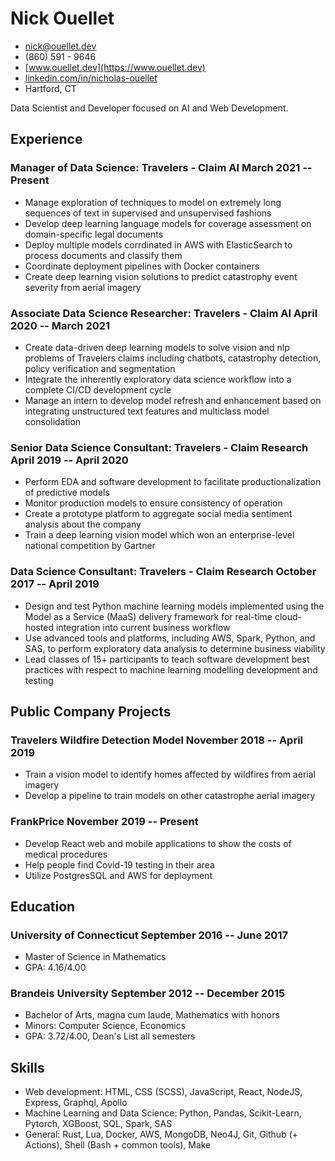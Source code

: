 # Nick Ouellet

- [nick@ouellet.dev](mailto:nick@ouellet.dev)
- (860) 591 - 9646
- [www.ouellet.dev](https://www.ouellet.dev)
- [linkedin.com/in/nicholas-ouellet](https://www.linkedin.com/in/nicholas-ouellet)
- Hartford, CT

Data Scientist and Developer focused on AI and Web Development.

## Experience

### <span>Manager of Data Science: Travelers - Claim AI</span> <span>March 2021 -- Present</span>

- Manage exploration of techniques to model on extremely long sequences of text in supervised and unsupervised fashions
- Develop deep learning language models for coverage assessment on domain-specific legal documents
- Deploy multiple models corrdinated in AWS with ElasticSearch to process documents and classify them
- Coordinate deployment pipelines with Docker containers
- Create deep learning vision solutions to predict catastrophy event severity from aerial imagery

### <span>Associate Data Science Researcher: Travelers - Claim AI</span> <span>April 2020 -- March 2021</span>

- Create data-driven deep learning models to solve vision and nlp problems of Travelers claims including chatbots, catastrophy detection, policy verification and segmentation
- Integrate the inherently exploratory data science workflow into a complete CI/CD development cycle
- Manage an intern to develop model refresh and enhancement based on integrating unstructured text features and multiclass model consolidation

### <span>Senior Data Science Consultant: Travelers - Claim Research</span> <span>April 2019 -- April 2020</span>
- Perform EDA and software development to facilitate productionalization of predictive models
- Monitor production models to ensure consistency of operation
- Create a prototype platform to aggregate social media sentiment analysis about the company
- Train a deep learning vision model which won an enterprise-level national competition by Gartner

### <span>Data Science Consultant: Travelers - Claim Research</span> <span>October 2017 -- April 2019</span>
- Design and test Python machine learning models implemented using the Model as a Service (MaaS) delivery framework for real-time cloud-hosted integration into current business workflow
- Use advanced tools and platforms, including AWS, Spark, Python, and SAS, to perform exploratory data analysis to determine business viability
- Lead classes of 15+ participants to teach software development best practices with respect to machine learning modelling development and testing

## Public Company Projects

### <span>Travelers Wildfire Detection Model</span> <span>November 2018 -- April 2019</span>

- Train a vision model to identify homes affected by wildfires from aerial imagery
- Develop a pipeline to train models on other catastrophe aerial imagery

### <span>FrankPrice</span> <span>November 2019 -- Present</span>

- Develop React web and mobile applications to show the costs of medical procedures
- Help people find Covid-19 testing in their area
- Utilize PostgresSQL and AWS for deployment

## Education

### <span>University of Connecticut</span> <span>September 2016 -- June 2017</span>

- Master of Science in Mathematics
- GPA: 4.16/4.00

### <span>Brandeis University</span> <span>September 2012 -- December 2015</span>

- Bachelor of Arts, magna cum laude, Mathematics with honors
- Minors: Computer Science, Economics
- GPA: 3.72/4.00, Dean's List all semesters

## Skills

- Web development: HTML, CSS (SCSS), JavaScript, React, NodeJS, Express, Graphql, Apollo
- Machine Learning and Data Science: Python, Pandas, Scikit-Learn, Pytorch, XGBoost, SQL, Spark, SAS
- General: Rust, Lua, Docker, AWS, MongoDB, Neo4J, Git, Github (+ Actions), Shell (Bash + common tools), Make
